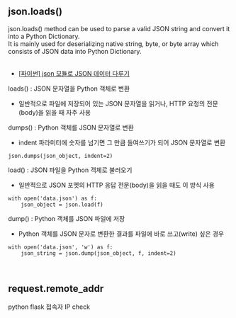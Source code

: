 ## json.loads()
json.loads() method can be used to parse a valid JSON string and convert it into a Python Dictionary.  
It is mainly used for deserializing native string, byte, or byte array which consists of JSON data into Python Dictionary.  
<br>
- [[파이썬] json 모듈로 JSON 데이터 다루기](https://www.daleseo.com/python-json/)  

loads() : JSON 문자열을 Python 객체로 변환  
- 일반적으로 파일에 저장되어 있는 JSON 문자열을 읽거나, HTTP 요청의 전문(body)을 읽을 때 자주 사용  

dumps() : Python 객체를 JSON 문자열로 변환  
- indent 파라미터에 숫자를 넘기면 그 만큼 들여쓰기가 되어 JSON 문자열로 변환  
```
json.dumps(json_object, indent=2)
```

load() : JSON 파일을 Python 객체로 불러오기  
- 일반적으로 JSON 포멧의 HTTP 응답 전문(body)을 읽을 때도 이 방식 사용  
```
with open('data.json') as f:
    json_object = json.load(f)
```

dump() : Python 객체를 JSON 파일에 저장  
- Python 객체를 JSON 문자로 변환한 결과를 파일에 바로 쓰고(write) 싶은 경우  
```
with open('data.json', 'w') as f:
    json_string = json.dump(json_object, f, indent=2)
```

<br>

## request.remote_addr
python flask 접속자 IP check  

